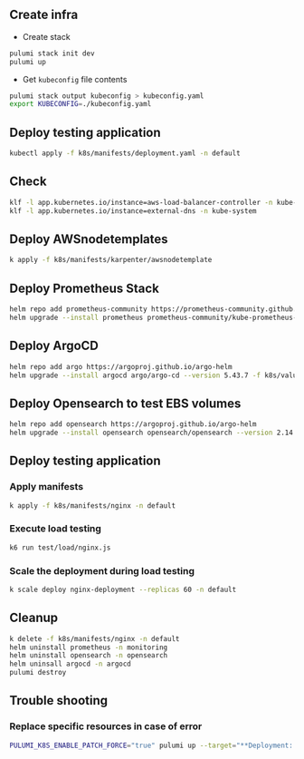 
## Create infra

- Create stack

```bash
pulumi stack init dev
pulumi up
```

- Get `kubeconfig` file contents

```bash
pulumi stack output kubeconfig > kubeconfig.yaml
export KUBECONFIG=./kubeconfig.yaml
```

## Deploy testing application

```bash
kubectl apply -f k8s/manifests/deployment.yaml -n default
```

## Check

```bash
klf -l app.kubernetes.io/instance=aws-load-balancer-controller -n kube-system
klf -l app.kubernetes.io/instance=external-dns -n kube-system
```

## Deploy AWSnodetemplates

```bash
k apply -f k8s/manifests/karpenter/awsnodetemplate
```

## Deploy Prometheus Stack

```bash
helm repo add prometheus-community https://prometheus-community.github.io/helm-charts
helm upgrade --install prometheus prometheus-community/kube-prometheus-stack --version 50.3.0 -f k8s/values/prometheus-stack.yaml -n monitoring --create-namespace
```

## Deploy ArgoCD

```bash
helm repo add argo https://argoproj.github.io/argo-helm
helm upgrade --install argocd argo/argo-cd --version 5.43.7 -f k8s/values/argocd.yaml -n argocd --create-namespace
```

## Deploy Opensearch to test EBS volumes

```bash
helm repo add opensearch https://argoproj.github.io/argo-helm
helm upgrade --install opensearch opensearch/opensearch --version 2.14.1 -n opensearch --create-namespace -f k8s/values/opensearch.yaml
```

## Deploy testing application

### Apply manifests

```bash
k apply -f k8s/manifests/nginx -n default
```

### Execute load testing

```bash
k6 run test/load/nginx.js
```

### Scale the deployment during load testing

```bash
k scale deploy nginx-deployment --replicas 60 -n default
```

## Cleanup

```bash
k delete -f k8s/manifests/nginx -n default
helm uninstall prometheus -n monitoring
helm uninstall opensearch -n opensearch
helm uninsall argocd -n argocd
pulumi destroy
```

## Trouble shooting

### Replace specific resources in case of error

```bash
PULUMI_K8S_ENABLE_PATCH_FORCE="true" pulumi up --target="**Deployment::karpenter"
```
